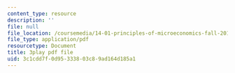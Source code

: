 ```yaml
---
content_type: resource
description: ''
file: null
file_location: /coursemedia/14-01-principles-of-microeconomics-fall-2018/3c1cdd7f0d95333803c89ad164d185a1_F0ulAkrfvzo.pdf
file_type: application/pdf
resourcetype: Document
title: 3play pdf file
uid: 3c1cdd7f-0d95-3338-03c8-9ad164d185a1
---
```


